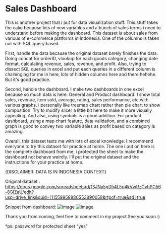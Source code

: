# Sales Dashboard
This is another project that i put for data visualization stuff. This stuff takes the cake because lots of new variables and a bunch of sales terms i need to understand before making the dashboard.
This dataset is about sales from various of e-commerce platforms in Indonesia. One of the columns is taken out with SQL query based.

First, handle the data because the original dataset barely finishes the data. Doing concat for orderID, vlookup for each goods category, changing date format, calculating revenue, sales, revenue, and profit. Also, trying to dissect SQL queries in excel and put each queries in a different column is challenging for me in here, lots of hidden columns here and there hehehe. But it's good practice.

Second, handle the dashboard. I make two dashboards in one excel because so much data is here. General and Product dashboard.
I show total sales, revenue, item sold, average, rating, sales performance, etc with various graphs. I personally like treemap chart rather than pie chart to show composition. Try to modify slicer a little bit here to make it more visually appealing. And also, using symbols is a good addition.
For product dashboard, using a map chart feature, data validation, and a combined graph is good to convey two variable sales as profit based on category is amazing. 

Overall, this dataset tests me with lots of excel knowledge. I recommend everyone to try this dataset for practice at home. The one i put on here is the complete dashboard from me, i protected the sheet to make the dashboard not behave weirdly. I'll put the original dataset and the instructions for your practice at home.

{DISCLAIMER: DATA IS IN INDONESIA CONTEXT}

Original dataset : https://docs.google.com/spreadsheets/d/13JNa5gDh4L5p4kVwRzCvhPC56-8GlZaU/edit?usp=drive_link&ouid=111559958980553890058&rtpof=true&sd=true

Snippet from dashboard:
![image](https://github.com/ShinyFiver/SalesDashboard/assets/116712311/a0702f4d-a0c2-4584-9d94-ea8756ea0c39)
![image](https://github.com/ShinyFiver/SalesDashboard/assets/116712311/b2bfa359-a050-4245-8b97-7c0a820b2419)

Thank you from coming, feel free to comment in my project
See you soon :)

*ps: password for protected sheet "yes"
